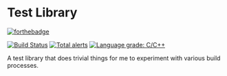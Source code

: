# Test Library

[![forthebadge](https://forthebadge.com/images/badges/you-didnt-ask-for-this.svg)](https://forthebadge.com)

[![Build Status](https://travis-ci.org/chuahou/testlib.svg?branch=master)](https://travis-ci.org/chuahou/testlib)
[![Total alerts](https://img.shields.io/lgtm/alerts/g/chuahou/testlib.svg?logo=lgtm&logoWidth=18)](https://lgtm.com/projects/g/chuahou/testlib/alerts/)
[![Language grade: C/C++](https://img.shields.io/lgtm/grade/cpp/g/chuahou/testlib.svg?logo=lgtm&logoWidth=18)](https://lgtm.com/projects/g/chuahou/testlib/context:cpp)

A test library that does trivial things for me to experiment with various build
processes.
